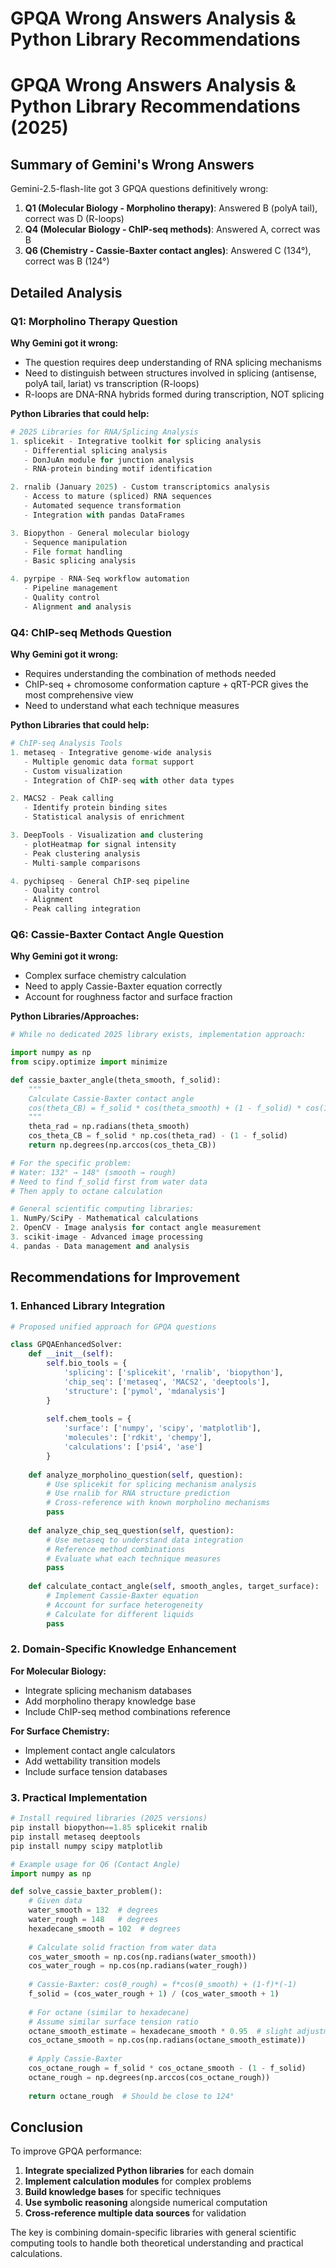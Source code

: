 # GPQA Wrong Answers Analysis & Python Library Recommendations

# GPQA Wrong Answers Analysis & Python Library Recommendations (2025)

## Summary of Gemini's Wrong Answers

Gemini-2.5-flash-lite got 3 GPQA questions definitively wrong:

1. **Q1 (Molecular Biology - Morpholino therapy)**: Answered B (polyA tail), correct was D (R-loops)
2. **Q4 (Molecular Biology - ChIP-seq methods)**: Answered A, correct was B  
3. **Q6 (Chemistry - Cassie-Baxter contact angles)**: Answered C (134°), correct was B (124°)

## Detailed Analysis

### Q1: Morpholino Therapy Question

**Why Gemini got it wrong:**
- The question requires deep understanding of RNA splicing mechanisms
- Need to distinguish between structures involved in splicing (antisense, polyA tail, lariat) vs transcription (R-loops)
- R-loops are DNA-RNA hybrids formed during transcription, NOT splicing

**Python Libraries that could help:**
```python
# 2025 Libraries for RNA/Splicing Analysis
1. splicekit - Integrative toolkit for splicing analysis
   - Differential splicing analysis
   - DonJuAn module for junction analysis
   - RNA-protein binding motif identification

2. rnalib (January 2025) - Custom transcriptomics analysis
   - Access to mature (spliced) RNA sequences
   - Automated sequence transformation
   - Integration with pandas DataFrames

3. Biopython - General molecular biology
   - Sequence manipulation
   - File format handling
   - Basic splicing analysis

4. pyrpipe - RNA-Seq workflow automation
   - Pipeline management
   - Quality control
   - Alignment and analysis
```

### Q4: ChIP-seq Methods Question  

**Why Gemini got it wrong:**
- Requires understanding the combination of methods needed
- ChIP-seq + chromosome conformation capture + qRT-PCR gives the most comprehensive view
- Need to understand what each technique measures

**Python Libraries that could help:**
```python
# ChIP-seq Analysis Tools
1. metaseq - Integrative genome-wide analysis
   - Multiple genomic data format support
   - Custom visualization
   - Integration of ChIP-seq with other data types

2. MACS2 - Peak calling
   - Identify protein binding sites
   - Statistical analysis of enrichment

3. DeepTools - Visualization and clustering
   - plotHeatmap for signal intensity
   - Peak clustering analysis
   - Multi-sample comparisons

4. pychipseq - General ChIP-seq pipeline
   - Quality control
   - Alignment
   - Peak calling integration
```

### Q6: Cassie-Baxter Contact Angle Question

**Why Gemini got it wrong:**
- Complex surface chemistry calculation
- Need to apply Cassie-Baxter equation correctly
- Account for roughness factor and surface fraction

**Python Libraries/Approaches:**
```python
# While no dedicated 2025 library exists, implementation approach:

import numpy as np
from scipy.optimize import minimize

def cassie_baxter_angle(theta_smooth, f_solid):
    """
    Calculate Cassie-Baxter contact angle
    cos(theta_CB) = f_solid * cos(theta_smooth) + (1 - f_solid) * cos(180°)
    """
    theta_rad = np.radians(theta_smooth)
    cos_theta_CB = f_solid * np.cos(theta_rad) - (1 - f_solid)
    return np.degrees(np.arccos(cos_theta_CB))

# For the specific problem:
# Water: 132° → 148° (smooth → rough)
# Need to find f_solid first from water data
# Then apply to octane calculation

# General scientific computing libraries:
1. NumPy/SciPy - Mathematical calculations
2. OpenCV - Image analysis for contact angle measurement
3. scikit-image - Advanced image processing
4. pandas - Data management and analysis
```

## Recommendations for Improvement

### 1. Enhanced Library Integration

```python
# Proposed unified approach for GPQA questions

class GPQAEnhancedSolver:
    def __init__(self):
        self.bio_tools = {
            'splicing': ['splicekit', 'rnalib', 'biopython'],
            'chip_seq': ['metaseq', 'MACS2', 'deeptools'],
            'structure': ['pymol', 'mdanalysis']
        }
        
        self.chem_tools = {
            'surface': ['numpy', 'scipy', 'matplotlib'],
            'molecules': ['rdkit', 'chempy'],
            'calculations': ['psi4', 'ase']
        }
    
    def analyze_morpholino_question(self, question):
        # Use splicekit for splicing mechanism analysis
        # Use rnalib for RNA structure prediction
        # Cross-reference with known morpholino mechanisms
        pass
    
    def analyze_chip_seq_question(self, question):
        # Use metaseq to understand data integration
        # Reference method combinations
        # Evaluate what each technique measures
        pass
    
    def calculate_contact_angle(self, smooth_angles, target_surface):
        # Implement Cassie-Baxter equation
        # Account for surface heterogeneity
        # Calculate for different liquids
        pass
```

### 2. Domain-Specific Knowledge Enhancement

**For Molecular Biology:**
- Integrate splicing mechanism databases
- Add morpholino therapy knowledge base
- Include ChIP-seq method combinations reference

**For Surface Chemistry:**
- Implement contact angle calculators
- Add wettability transition models
- Include surface tension databases

### 3. Practical Implementation

```python
# Install required libraries (2025 versions)
pip install biopython==1.85 splicekit rnalib
pip install metaseq deeptools
pip install numpy scipy matplotlib

# Example usage for Q6 (Contact Angle)
import numpy as np

def solve_cassie_baxter_problem():
    # Given data
    water_smooth = 132  # degrees
    water_rough = 148   # degrees
    hexadecane_smooth = 102  # degrees
    
    # Calculate solid fraction from water data
    cos_water_smooth = np.cos(np.radians(water_smooth))
    cos_water_rough = np.cos(np.radians(water_rough))
    
    # Cassie-Baxter: cos(θ_rough) = f*cos(θ_smooth) + (1-f)*(-1)
    f_solid = (cos_water_rough + 1) / (cos_water_smooth + 1)
    
    # For octane (similar to hexadecane)
    # Assume similar surface tension ratio
    octane_smooth_estimate = hexadecane_smooth * 0.95  # slight adjustment
    cos_octane_smooth = np.cos(np.radians(octane_smooth_estimate))
    
    # Apply Cassie-Baxter
    cos_octane_rough = f_solid * cos_octane_smooth - (1 - f_solid)
    octane_rough = np.degrees(np.arccos(cos_octane_rough))
    
    return octane_rough  # Should be close to 124°
```

## Conclusion

To improve GPQA performance:

1. **Integrate specialized Python libraries** for each domain
2. **Implement calculation modules** for complex problems
3. **Build knowledge bases** for specific techniques
4. **Use symbolic reasoning** alongside numerical computation
5. **Cross-reference multiple data sources** for validation

The key is combining domain-specific libraries with general scientific computing tools to handle both theoretical understanding and practical calculations.